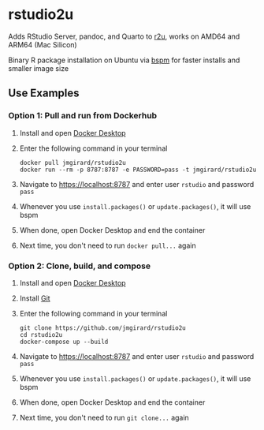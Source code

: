 # rstudio2u

Adds RStudio Server, pandoc, and Quarto to [r2u](https://github.com/rocker-org/r2u), works on AMD64 and ARM64 (Mac Silicon)

Binary R package installation on Ubuntu via [bspm](https://cloud.r-project.org/package=bspm) for faster installs and smaller image size

## Use Examples

### Option 1: Pull and run from Dockerhub

1. Install and open [Docker Desktop](https://www.docker.com/products/docker-desktop/)
2. Enter the following command in your terminal

    ```
    docker pull jmgirard/rstudio2u
    docker run --rm -p 8787:8787 -e PASSWORD=pass -t jmgirard/rstudio2u
    ```

3. Navigate to <https://localhost:8787> and enter user `rstudio` and password `pass`
4. Whenever you use `install.packages()` or `update.packages()`, it will use bspm
5. When done, open Docker Desktop and end the container
6. Next time, you don't need to run `docker pull...` again

### Option 2: Clone, build, and compose

1. Install and open [Docker Desktop](https://www.docker.com/products/docker-desktop/)
2. Install [Git](https://git-scm.com/downloads)
3. Enter the following command in your terminal

    ```
    git clone https://github.com/jmgirard/rstudio2u
    cd rstudio2u
    docker-compose up --build
    ```
4. Navigate to <https://localhost:8787> and enter user `rstudio` and password `pass`
5. Whenever you use `install.packages()` or `update.packages()`, it will use bspm
6. When done, open Docker Desktop and end the container
7. Next time, you don't need to run `git clone...` again
